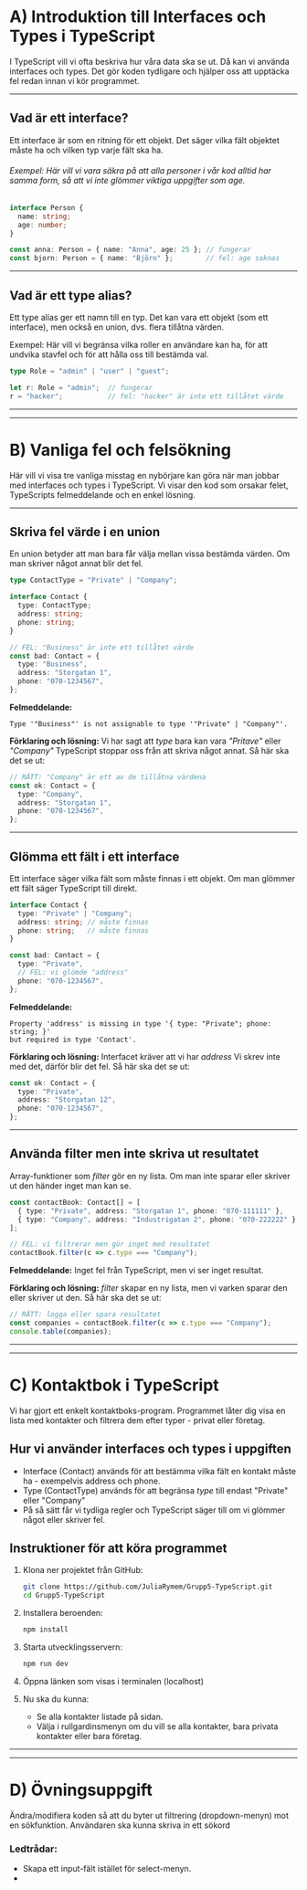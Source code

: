 # A) Introduktion till Interfaces och Types i TypeScript

I TypeScript vill vi ofta beskriva hur våra data ska se ut. Då kan vi använda
interfaces och types. Det gör koden tydligare och hjälper oss att upptäcka
fel redan innan vi kör programmet.

---

## Vad är ett interface?

Ett interface är som en ritning för ett objekt.
Det säger vilka fält objektet måste ha och vilken typ varje fält ska ha.

###### Exempel: Här vill vi vara säkra på att alla personer i vår kod alltid har samma form, så att vi inte glömmer viktiga uppgifter som *age*.

```ts
interface Person {
  name: string;
  age: number;
}

const anna: Person = { name: "Anna", age: 25 }; // fungerar
const bjorn: Person = { name: "Björn" };        // fel: age saknas
```

---

## Vad är ett type alias?

Ett type alias ger ett namn till en typ.
Det kan vara ett objekt (som ett interface), men också en union, dvs. flera tillåtna värden.

Exempel: Här vill vi begränsa vilka roller en användare kan ha, för att undvika stavfel och för att hålla oss till bestämda val.

```ts
type Role = "admin" | "user" | "guest";

let r: Role = "admin";  // fungerar
r = "hacker";           // fel: "hacker" är inte ett tillåtet värde
```

---

---

# B) Vanliga fel och felsökning

Här vill vi visa tre vanliga misstag en nybörjare kan göra när man jobbar med interfaces och types i TypeScript.
Vi visar den kod som orsakar felet, TypeScripts felmeddelande och en enkel lösning.

---

## Skriva fel värde i en union

En union betyder att man bara får välja mellan vissa bestämda värden.
Om man skriver något annat blir det fel.

```ts
type ContactType = "Private" | "Company";

interface Contact {
  type: ContactType;
  address: string;
  phone: string;
}

// FEL: "Business" är inte ett tillåtet värde
const bad: Contact = {
  type: "Business",
  address: "Storgatan 1",
  phone: "070-1234567",
};
```

**Felmeddelande:**

```
Type '"Business"' is not assignable to type '"Private" | "Company"'.
```

**Förklaring och lösning:**
Vi har sagt att *type* bara kan vara *"Pritave"* eller *"Company"*
TypeScript stoppar oss från att skriva något annat.
Så här ska det se ut:

```ts
// RÄTT: "Company" är ett av de tillåtna värdena
const ok: Contact = {
  type: "Company",
  address: "Storgatan 1",
  phone: "070-1234567",
};
```

---

## Glömma ett fält i ett interface

Ett interface säger vilka fält som måste finnas i ett objekt.
Om man glömmer ett fält säger TypeScript till direkt.

```ts
interface Contact {
  type: "Private" | "Company";
  address: string; // måste finnas
  phone: string;   // måste finnas
}

const bad: Contact = {
  type: "Private",
  // FEL: vi glömde "address"
  phone: "070-1234567",
};
```

**Felmeddelande:**

```
Property 'address' is missing in type '{ type: "Private"; phone: string; }'
but required in type 'Contact'.
```

**Förklaring och lösning:**
Interfacet kräver att vi har *address* Vi skrev inte med det, därför blir det fel.
Så här ska det se ut:

```ts
const ok: Contact = {
  type: "Private",
  address: "Storgatan 12",
  phone: "070-1234567",
};
```

---

## Använda filter men inte skriva ut resultatet

Array-funktioner som *filter* gör en ny lista.
Om man inte sparar eller skriver ut den händer inget man kan se.

```ts
const contactBook: Contact[] = [
  { type: "Private", address: "Storgatan 1", phone: "070-111111" },
  { type: "Company", address: "Industrigatan 2", phone: "070-222222" }
];

// FEL: vi filtrerar men gör inget med resultatet
contactBook.filter(c => c.type === "Company");
```

**Felmeddelande:**
Inget fel från TypeScript, men vi ser inget resultat.

**Förklaring och lösning:**
*filter* skapar en ny lista, men vi varken sparar den eller skriver ut den.
Så här ska det se ut:

```ts
// RÄTT: logga eller spara resultatet
const companies = contactBook.filter(c => c.type === "Company");
console.table(companies);
```

---

---



# C) Kontaktbok i TypeScript

Vi har gjort ett enkelt kontaktboks-program. Programmet låter dig visa en lista med kontakter och filtrera dem efter typer - privat eller företag.


## Hur vi använder interfaces och types i uppgiften

- Interface (Contact) används för att bestämma vilka fält en kontakt måste ha - exempelvis address och phone.
- Type (ContactType) används för att begränsa *type* till endast "Private" eller "Company"
- På så sätt får vi tydliga regler och TypeScript säger till om vi glömmer något eller skriver fel.


## Instruktioner för att köra programmet

1. Klona ner projektet från GitHub:

   ```bash
   git clone https://github.com/JuliaRymem/Grupp5-TypeScript.git
   cd Grupp5-TypeScript
   ```
2. Installera beroenden:

   ```bash
   npm install
   ```
3. Starta utvecklingsservern:

   ```bash
   npm run dev
   ```
4. Öppna länken som visas i terminalen (localhost)
5. Nu ska du kunna:

   - Se alla kontakter listade på sidan.
   - Välja i rullgardinsmenyn om du vill se alla kontakter, bara privata kontakter eller bara företag.

---

---



# D) Övningsuppgift

Ändra/modifiera koden så att du byter ut filtrering (dropdown-menyn) mot en sökfunktion.
Användaren ska kunna skriva in ett sökord

### Ledtrådar:

- Skapa ett input-fält istället för select-menyn.
-
